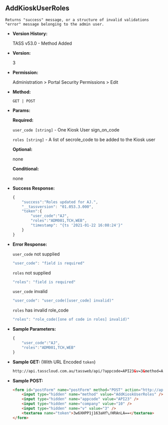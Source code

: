 **AddKioskUserRoles**
----
	Returns "success" message, or a structure of invalid validations "error" message belonging to the admin user.

* **Version History:**

	TASS v53.0 - Method Added

* **Version:**

	3

* **Permission:**

   Administration > Portal Security Permissions > Edit

* **Method:**

	`GET | POST`
  
* **Params:**

   **Required:**
 
	`user_code [string]` - One Kiosk User sign_on_code

	`roles [string]` - A list of secrole_code to be added to the Kiosk user

   **Optional:**

	none

   **Conditional:**

	none

* **Success Response:**

    ```javascript
	{
	    "success":"Roles updated for AJ.",
	    "__tassversion": "01.053.3.000",
	    "token":{
	        "user_code":"AJ",
	        "roles":"ADM001,TCH,WEB",
	        "timestamp": "{ts '2021-01-22 16:08:24'}"
	    }
	}
    ```
 
* **Error Response:**

    `user_code` not supplied
    ```javascript
    "user_code": "field is required"
    ```

    `roles` not supplied
    ```javascript
    "roles": "field is required"
    ```

    `user_code` invalid
    ```javascript
    "user_code": "user_code([user_code] invalid)"
    ```

    `roles` has invalid role_code
    ```javascript
    "roles": "role_code([one of code in roles] invalid)"
    ```
    
* **Sample Parameters:**

	```javascript
	{
		"user_code":"AJ",
		"roles":"ADM001,TCH,WEB"
	}
	```

* **Sample GET:** (With URL Encoded `token`)

	```HTML
	http://api.tasscloud.com.au/tassweb/api/?appcode=API23&v=3&method=AddKioskUserRoles&token=3w6XHPP1j163aHf%2FHRAnLA%3D%3D&company=10
	```
  
* **Sample POST:**

	```HTML
	<form id="postForm" name="postForm" method="POST" action="http://api.tasscloud.com.au/tassweb/api/">
		<input type="hidden" name="method" value="AddKioskUserRoles" />
		<input type="hidden" name="appcode" value="API23" />
		<input type="hidden" name="company" value="10" />
		<input type="hidden" name="v" value="3" />
		<textarea name="token">3w6XHPP1j163aHf\/HRAnLA==</textarea>
	</form>
	```